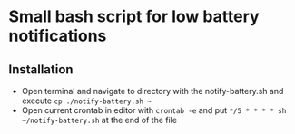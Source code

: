 # Small bash script for low battery notifications

## Installation
- Open terminal and navigate to directory with the notify-battery.sh and execute ```cp ./notify-battery.sh ~```
- Open current crontab in editor with ```crontab -e``` and put ```*/5 * * * * sh ~/notify-battery.sh``` at the end of the file
